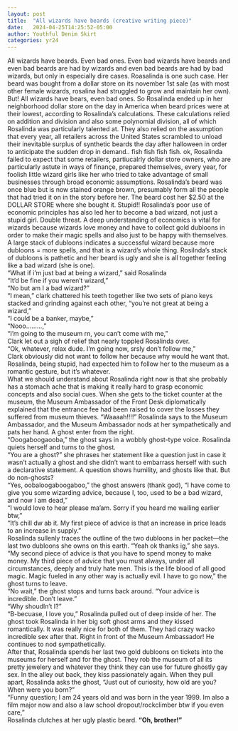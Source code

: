```yaml
---
layout: post
title:  "All wizards have beards (creative writing piece)"
date:   2024-04-25T14:25:52-05:00
author: Youthful Denim Skirt
categories: yr24
---
```


All wizards have beards. Even bad ones. Even bad wizards have beards and even bad beards are had by wizards and even bad beards are had by bad wizards, but only in especially dire cases. Roasalinda is one such case. Her beard was bought from a dollar store on its november 1st sale (as with most other female wizards, rosalina had struggled to grow and maintain her own). But! All wizards have bears, even bad ones. So Rosalinda ended up in her neighborhood dollar store on the day in America when beard prices were at their lowest, according to Rosalinda’s calculations. These calculations relied on addition and division and also some polynomial division, all of which Rosalinda was particularly talented at. They also relied on the assumption that every year, all retailers across the United States scrambled to unload their inevitable surplus of synthetic beards the day after halloween in order to anticipate the sudden drop in demand.. fish fish fish fish. ok, Rosalinda failed to expect that some retailers, partiucalrly dollar store owners, who are particularly astute in ways of finançe, prepared themselves, every year, for foolish little wizard girls like her who tried to take advantage of small businesses through broad economic assumptions. Rosalinda’s beard was once blue but is now stained orange brown, presumably form all the people that had tried it on in the story before her. The beard cost her $2.50 at the DOLLAR STORE where she bought it. Stupid!! Rosalinda’s poor use of economic principles has also led her to become a bad wizard, not just a stupid girl. Double threat. A deep understanding of economics is vital for wizards because wizards love money and have to collect gold dubloons in order to make their magic spells and also just to be happy with themselves. A large stack of dubloons indicates a successful wizard because more dubloons  = more spells, and that is a wizard’s whole thing. Rosilnda’s stack of dubloons is pathetic and her beard is ugly and she is all together feeling like a bad wizard (she is one).\
“What if i’m just bad at being a wizard,” said Rosalinda\
“It’d be fine if you weren’t wizard,”\
“No but am I a bad wizard?”\
“I mean,” clark chattered his teeth together like two sets of piano keys stacked and grinding against each other, “you’re not great at being a wizard,”\
“I could be a banker, maybe,”\
“Nooo………,”\
“I’m going to the museum rn, you can’t come with me,”\
Clark let out a sigh of relief that nearly toppled Rosalinda over.\
“Ok, whatever, relax dude. I’m going now, srsly don’t follow me,”\
Clark obviously did not want to follow her because why would he want that. Rosalinda, being stupid, had expected him to follow her to the museum as a romantic gesture, but it’s whatever.\
What we should understand about Rosalinda right now is that she probably has a stomach ache that is making it really hard to grasp economic concepts and also social cues. When she gets to the ticket counter at the museum, the Museum Ambassador of the Front Desk diplomatically explained that the entrance fee had been raised to cover the losses they suffered from museum thieves. 
“Waaaah!!!!” Rosalinda says to the Museum Ambassador, and the Museum Ambassador nods at her sympathetically and pats her hand. A ghost enter from the right.\
“Ooogaboogaooba,” the ghost says in a wobbly ghost-type voice. Rosalinda quiets herself and turns to the ghost.\
“You are a ghost?” she phrases her statement like a question just in case it wasn’t actually a ghost and she didn’t want to embarrass herself with such a declarative statement. A question shows humility, and ghosts like that. But do non-ghosts?\
“Yes, oobaloogaboogaboo,” the ghost answers (thank god), “I have come to give you some wizarding advice, because I, too, used to be a bad wizard, and now I am dead,”\
“I would love to hear please ma’am. Sorry if you heard me wailing earlier btw,”\
“It’s chill dw ab it. My first piece of advice is that an increase in price leads to an increase in supply.”\
Rosalinda sullenly traces the outline of the two dubloons in her packet—the last two dubloons she owns on this earth. “Yeah ok thanks ig,” she says.\
“My second piece of advice is that you have to spend money to make money. My third piece of advice that you must always, under all circumstances, deeply and truly hate men. This is the life blood of all good magic. Magic fueled in any other way is actually evil. I have to go now,” the ghost turns to leave.\
“No wait,” the ghost stops and turns back around. “Your advice is incredible. Don’t leave.”\
“Why shoudln’t I?”\
“B-becuase, I love you,”  Rosalinda pulled out of deep inside of her. The ghost took Rosalinda in her big soft ghost arms and they kissed romantically. It was really nice for both of them. They had crazy wacko incredible sex after that. Right in front of the Museum Ambassador! He continues to nod sympathetically.\
After that, Rosalinda spends her last two gold dubloons on tickets into the museums for herself and for the ghost. They rob the museum of all its pretty jewelery and whatever they think they can use for future ghostly gay sex. 
In the alley out back, they kiss passionately again. When they pull apart, Rosalinda asks the ghost, “Just out of curiosity, how old are you? When were you born?”\
“Funny question; I am 24 years old and was born in the year 1999. Im also a film major now and also a law school dropout/rockclimber btw if you even care,”\
Rosalinda clutches at her ugly plastic beard. **“Oh, brother!”**
